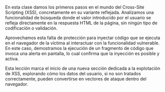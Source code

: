 
En esta clase damos los primeros pasos en el mundo del Cross-Site Scripting (XSS), concretamente en su variante reflejada. Analizamos una funcionalidad de búsqueda donde el valor introducido por el usuario se refleja directamente en la respuesta HTML de la página, sin ningún tipo de codificación o validación.

Aprovechamos esta falta de protección para inyectar código que se ejecuta en el navegador de la víctima al interactuar con la funcionalidad vulnerable. En este caso, demostramos la ejecución de un fragmento de código que invoca una alerta en pantalla, lo cual confirma que la inyección es posible y activa.

Esta lección marca el inicio de una nueva sección dedicada a la explotación de XSS, explorando cómo los datos del usuario, si no son tratados correctamente, pueden convertirse en vectores de ataque dentro del navegador.